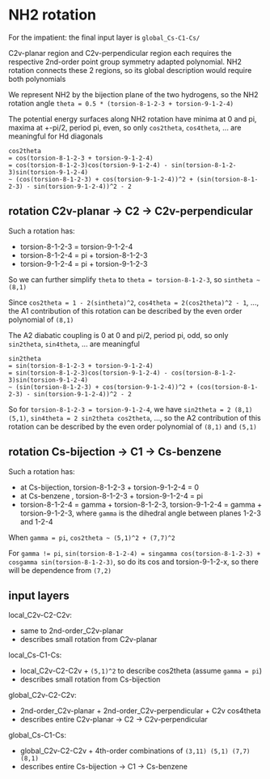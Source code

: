 # NH2 rotation
For the impatient: the final input layer is `global_Cs-C1-Cs/`

C2v-planar region and C2v-perpendicular region each requires the respective 2nd-order point group symmetry adapted polynomial. NH2 rotation connects these 2 regions, so its global description would require both polynomials

We represent NH2 by the bijection plane of the two hydrogens, so the NH2 rotation angle `theta = 0.5 * (torsion-8-1-2-3 + torsion-9-1-2-4)`

The potential energy surfaces along NH2 rotation have minima at 0 and pi, maxima at +-pi/2, period pi, even, so only `cos2theta`, `cos4theta`, ... are meaningful for Hd diagonals
```
cos2theta
= cos(torsion-8-1-2-3 + torsion-9-1-2-4)
= cos(torsion-8-1-2-3)cos(torsion-9-1-2-4) - sin(torsion-8-1-2-3)sin(torsion-9-1-2-4)
~ (cos(torsion-8-1-2-3) + cos(torsion-9-1-2-4))^2 + (sin(torsion-8-1-2-3) - sin(torsion-9-1-2-4))^2 - 2
```

## rotation C2v-planar -> C2 -> C2v-perpendicular
Such a rotation has:
* torsion-8-1-2-3 = torsion-9-1-2-4
* torsion-8-1-2-4 = pi + torsion-8-1-2-3
* torsion-9-1-2-4 = pi + torsion-9-1-2-3

So we can further simplify `theta` to `theta = torsion-8-1-2-3`, so `sintheta ~ (8,1)`

Since `cos2theta = 1 - 2(sintheta)^2`, `cos4theta = 2(cos2theta)^2 - 1`, ..., the A1 contribution of this rotation can be described by the even order polynomial of `(8,1)`

The A2 diabatic coupling is 0 at 0 and pi/2, period pi, odd, so only `sin2theta`, `sin4theta`, ... are meaningful
```
sin2theta
= sin(torsion-8-1-2-3 + torsion-9-1-2-4)
= sin(torsion-8-1-2-3)cos(torsion-9-1-2-4) - cos(torsion-8-1-2-3)sin(torsion-9-1-2-4)
~ (sin(torsion-8-1-2-3) + cos(torsion-9-1-2-4))^2 + (cos(torsion-8-1-2-3) - sin(torsion-9-1-2-4))^2 - 2
```
So for `torsion-8-1-2-3 = torsion-9-1-2-4`, we have `sin2theta = 2 (8,1) (5,1)`, `sin4theta = 2 sin2theta cos2theta`, ..., so the A2 contribution of this rotation can be described by the even order polynomial of `(8,1)` and `(5,1)`

## rotation Cs-bijection -> C1 -> Cs-benzene
Such a rotation has:
* at Cs-bijection, torsion-8-1-2-3 + torsion-9-1-2-4 = 0
* at Cs-benzene  , torsion-8-1-2-3 + torsion-9-1-2-4 = pi
* torsion-8-1-2-4 = gamma + torsion-8-1-2-3, torsion-9-1-2-4 = gamma + torsion-9-1-2-3, where `gamma` is the dihedral angle between planes 1-2-3 and 1-2-4

When `gamma = pi`, `cos2theta ~ (5,1)^2 + (7,7)^2`

For `gamma != pi`, `sin(torsion-8-1-2-4) = singamma cos(torsion-8-1-2-3) + cosgamma sin(torsion-8-1-2-3)`, so do its cos and torsion-9-1-2-x, so there will be dependence from `(7,2)`

## input layers
local_C2v-C2-C2v:
* same to 2nd-order_C2v-planar
* describes small rotation from C2v-planar

local_Cs-C1-Cs:
* local_C2v-C2-C2v + `(5,1)^2` to describe cos2theta (assume `gamma = pi`)
* describes small rotation from Cs-bijection

global_C2v-C2-C2v:
* 2nd-order_C2v-planar + 2nd-order_C2v-perpendicular + C2v cos4theta
* describes entire C2v-planar -> C2 -> C2v-perpendicular

global_Cs-C1-Cs:
* global_C2v-C2-C2v + 4th-order combinations of `(3,11) (5,1) (7,7) (8,1)`
* describes entire Cs-bijection -> C1 -> Cs-benzene
